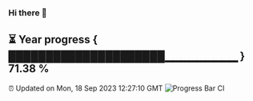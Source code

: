 ### Hi there 👋
⏳ Year progress { █████████████████████▁▁▁▁▁▁▁▁▁ } 71.38 %
---
⏰ Updated on Mon, 18 Sep 2023 12:27:10 GMT
![Progress Bar CI](https://github.com/liununu/liununu/workflows/Progress%20Bar%20CI/badge.svg)
